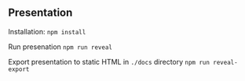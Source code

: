## Presentation
Installation:
`npm install`

Run presenation
`npm run reveal`

Export presentation to static HTML in `./docs` directory
`npm run reveal-export`
